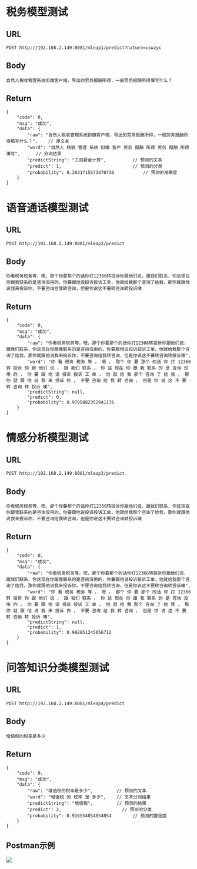 # 税务模型测试

## URL

```
POST http://192.168.2.149:8081/mleap1/predict?nature=vswzyc
```

## Body

```
自然人税收管理系统扣缴客户端，导出的劳务报酬所得，一般劳务报酬所得填写什么？
```

## Return

```
{
    "code": 0,
    "msg": "成功",
    "data": {
        "raw": "自然人税收管理系统扣缴客户端，导出的劳务报酬所得，一般劳务报酬所得填写什么？",	// 原文本
        "word": "自然人 税收 管理 系统 扣缴 客户 劳务 报酬 所得 劳务 报酬 所得 填写",		// 分词结果
        "predictString": "工资薪金计算",			// 预测的文本
        "predict": 1,							// 预测的分类
        "probability": 0.3031715573470738			// 预测的准确度
    }
}
```

# 语音通话模型测试

## URL

```
POST http://192.168.2.149:8081/mleap2/predict
```

## Body

```
你看税务税务等，嗯，那个你要那个的话你打12366转投诉你跟他们说，跟我们联系，你这现在你跟我联系的是咨询没用的，你要跟他说投诉投诉工单，他就给我那个咨询了给我，那你就跟他说我来投诉你，不要咨询给我转咨询，但是你说这不要转咨询转投诉噢
```

## Return

```
{
    "code": 0,
    "msg": "成功",
    "data": {
        "raw": "你看税务税务等，嗯，那个你要那个的话你打12366转投诉你跟他们说，跟我们联系，你这现在你跟我联系的是咨询没用的，你要跟他说投诉投诉工单，他就给我那个咨询了给我，那你就跟他说我来投诉你，不要咨询给我转咨询，但是你说这不要转咨询转投诉噢",
        "word": "你 看 税务 税务 等 ， 嗯 ， 那个 你 要 那个 的话 你 打 12366 转 投诉 你 跟 他们 说 ， 跟 我们 联系 ， 你 这 现在 你 跟 我 联系 的 是 咨询 没用 的 ， 你 要 跟 他 说 投诉 投诉 工 单 ， 他 就 给 我 那个 咨询 了 给 我 ， 那 你 就 跟 他 说 我 来 投诉 你 ， 不要 咨询 给 我 转 咨询 ， 但是 你 说 这 不 要 转 咨询 转 投诉 噢",
        "predictString": null,
        "predict": 0,
        "probability": 0.9705882352941176
    }
}
```

# 情感分析模型测试

## URL

```
POST http://192.168.2.149:8081/mleap3/predict
```

## Body

```
你看税务税务等，嗯，那个你要那个的话你打12366转投诉你跟他们说，跟我们联系，你这现在你跟我联系的是咨询没用的，你要跟他说投诉投诉工单，他就给我那个咨询了给我，那你就跟他说我来投诉你，不要咨询给我转咨询，但是你说这不要转咨询转投诉噢
```

## Return

```
{
    "code": 0,
    "msg": "成功",
    "data": {
        "raw": "你看税务税务等，嗯，那个你要那个的话你打12366转投诉你跟他们说，跟我们联系，你这现在你跟我联系的是咨询没用的，你要跟他说投诉投诉工单，他就给我那个咨询了给我，那你就跟他说我来投诉你，不要咨询给我转咨询，但是你说这不要转咨询转投诉噢",
        "word": "你 看 税务 税务 等 ， 嗯 ， 那个 你 要 那个 的话 你 打 12366 转 投诉 你 跟 他们 说 ， 跟 我们 联系 ， 你 这 现在 你 跟 我 联系 的 是 咨询 没用 的 ， 你 要 跟 他 说 投诉 投诉 工 单 ， 他 就 给 我 那个 咨询 了 给 我 ， 那 你 就 跟 他 说 我 来 投诉 你 ， 不要 咨询 给 我 转 咨询 ， 但是 你 说 这 不 要 转 咨询 转 投诉 噢",
        "predictString": null,
        "predict": 1,
        "probability": 0.992851245056712
    }
}
```

# 问答知识分类模型测试

## URL

```
POST http://192.168.2.149:8081/mleap4/predict
```

## Body

```
增值税的税率是多少
```

## Return

```
{
    "code": 0,
    "msg": "成功",
    "data": {
        "raw": "增值税的税率是多少",			// 预测的文本
        "word": "增值税 的 税率 是 多少",	// 文本分词结果
        "predictString": "增值税",			// 预测的结果
        "predict": 2,						// 预测的分类
        "probability": 0.916554054054054		// 预测的置信度
    }
}
```

## Postman示例

![](https://aliyun.hellozjf.com:7004/uploads/2019/5/16/{8470FE44-9BB0-4B47-A8D5-5971BF181F3D}_20190516104155.jpg)